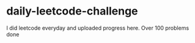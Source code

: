# daily-leetcode-challenge

I did leetcode everyday and uploaded progress here. Over 100 problems done

